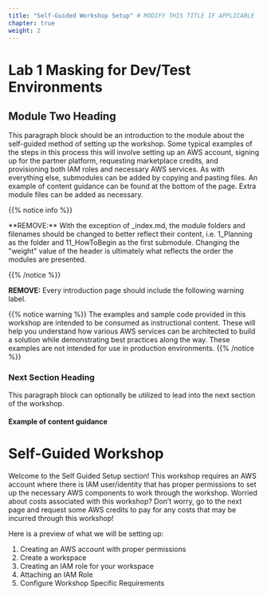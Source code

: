 ```yaml
---
title: "Self-Guided Workshop Setup" # MODIFY THIS TITLE IF APPLICABLE
chapter: true
weight: 2
---
```


# Lab 1  Masking for Dev/Test Environments  <!-- MODIFY THIS HEADING -->

## Module Two Heading <!-- MODIFY THIS SUBHEADING -->

This paragraph block should be an introduction to the module about the self-guided method of setting up the workshop. Some typical examples of the steps in this process this will involve setting up an AWS account, signing up for the partner platform, requesting marketplace credits, and provisioning both IAM roles and necessary AWS services. As with everything else, submodules can be added by copying and pasting files. An example of content guidance can be found at the bottom of the page. Extra module files can be added as necessary.

{{% notice info %}}
<p style='text-align: left;'>
**REMOVE:** With the exception of _index.md, the module folders and filenames should be changed to better reflect their content, i.e. 1_Planning as the folder and 11_HowToBegin as the first submodule. Changing the "weight" value of the header is ultimately what reflects the order the modules are presented.
</p>
{{% /notice %}}

**REMOVE:** Every introduction page should include the following warning label.

{{% notice warning %}}
The examples and sample code provided in this workshop are intended to be consumed as instructional content. These will help you understand how various AWS services can be architected to build a solution while demonstrating best practices along the way. These examples are not intended for use in production environments.
{{% /notice %}}

### Next Section Heading <!-- MODIFY THIS HEADING -->
This paragraph block can optionally be utilized to lead into the next section of the workshop.


#### Example of content guidance

# Self-Guided Workshop


Welcome to the Self Guided Setup section! This workshop requires an AWS account where there is IAM user/identity that has proper permissions to set up the necessary AWS components to work through the workshop. Worried about costs associated with this workshop? Don’t worry, go to the next page and request some AWS credits to pay for any costs that may be incurred through this workshop!

Here is a preview of what we will be setting up:

<ol>
    <li>Creating an AWS account with proper permissions</li>
    <li>Create a workspace</li>
    <li>Creating an IAM role for your workspace</li>
    <li>Attaching an IAM Role</li>
    <li>Configure Workshop Specific Requirements</li>
</ol>
